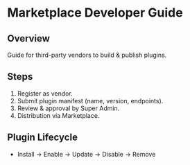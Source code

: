 # Marketplace Developer Guide

## Overview
Guide for third-party vendors to build & publish plugins.

## Steps
1. Register as vendor.
2. Submit plugin manifest (name, version, endpoints).
3. Review & approval by Super Admin.
4. Distribution via Marketplace.

## Plugin Lifecycle
- Install → Enable → Update → Disable → Remove
